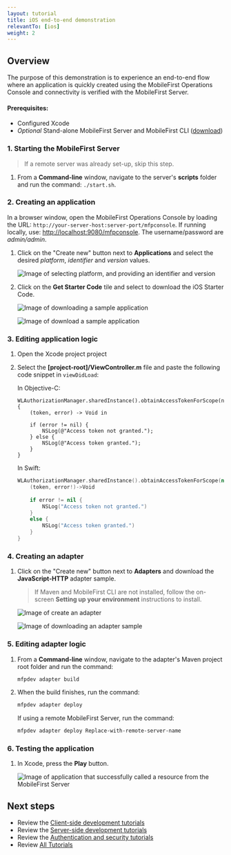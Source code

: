 ```yaml
---
layout: tutorial
title: iOS end-to-end demonstration
relevantTo: [ios]
weight: 2
---
```

## Overview
The purpose of this demonstration is to experience an end-to-end flow where an application is quickly created using the MobileFirst Operations Console and connectivity is verified with the MobileFirst Server.

#### Prerequisites:

* Configured Xcode
* *Optional* Stand-alone MobileFirst Server and MobileFirst CLI ([download]({{site.baseurl}}/downloads))

### 1. Starting the MobileFirst Server

> If a remote server was already set-up, skip this step.

1. From a **Command-line** window, navigate to the server's **scripts** folder and run the command: <code>./start.sh</code>.

### 2. Creating an application

In a browser window, open the MobileFirst Operations Console by loading the URL: <code>http://your-server-host:server-port/mfpconsole</code>. If running locally, use: [http://localhost:9080/mfpconsole](http://localhost:9080/mfpconsole). The username/password are *admin/admin*.
 
1. Click on the "Create new" button next to **Applications** and select the desired *platform*, *identifier* and *version* values.

    ![Image of selecting platform, and providing an identifier and version](create-an-application.png)
 
2. Click on the **Get Starter Code** tile and select to download the iOS Starter Code.

    ![Image of downloading a sample application](download-sample-application.png)
    
    ![Image of download a sample application](download-application-code.png)
 
### 3. Editing application logic

1. Open the Xcode project project

2. Select the **[project-root]/ViewController.m** file and paste the following code snippet in <code>viewDidLoad</code>:

    In Objective-C:

    ```objc
    WLAuthorizationManager.sharedInstance().obtainAccessTokenForScope(nil) { 
        (token, error) -> Void in
        
        if (error != nil) {
            NSLog(@"Access token not granted.");
        } else {
            NSLog(@"Access token granted.");
        }
    }
    ```
    
    In Swift:
    
    ```swift
    WLAuthorizationManager.sharedInstance().obtainAccessTokenForScope(nil) { 
        (token, error!)->Void
        
        if error != nil {
            NSLog("Access token not granted.")
        }
        else {
            NSLog("Access token granted.")
        }
    }
    ```

### 4. Creating an adapter

1. Click on the "Create new" button next to **Adapters** and download the **JavaScript-HTTP** adapter sample.

    > If Maven and MobileFirst CLI are not installed, follow the on-screen **Setting up your environment** instructions to install.

    ![Image of create an adapter](create-an-adapter.png)
    
    ![Image of downloading an adapter sample](download-adapter-code.png)

### 5. Editing adapter logic

1. From a **Command-line** window, navigate to the adapter's Maven project root folder and run the command: 

    ```bash
    mfpdev adapter build
    ```

2. When the build finishes, run the command:

    ```bash
    mfpdev adapter deploy
    ```

    If using a remote MobileFirst Server, run the command:

    ```bash
    mfpdev adapter deploy Replace-with-remote-server-name
    ```

### 6. Testing the application

1. In Xcode, press the **Play** button.

    ![Image of application that successfully called a resource from the MobileFirst Server ]()

## Next steps

- Review the [Client-side development tutorials](../../client-side-development/)
- Review the [Server-side development tutorials](../../server-side-development/)
- Review the [Authentication and security tutorials](../../authentication-and-security/)
- Review [All Tutorials](../../all-tutorials)
